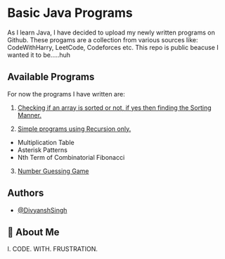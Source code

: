# Basic Java Programs

As I learn Java, I have decided to upload my newly written programs on Github.
These progams are a collection from various sources like: CodeWithHarry, LeetCode, Codeforces etc.
This repo is public beacuse I wanted it to be.....huh



## Available Programs

For now the programs I have written are:


1. [Checking if an array is sorted or not, if yes then finding the Sorting Manner.](https://github.com/divyansh0260/BasicJavaProjects/blob/main/01-ArraySorting.java)

2. [Simple programs using Recursion only.](https://github.com/divyansh0260/BasicJavaProjects/blob/main/02-Recursion.java)
- Multiplication Table
- Asterisk Patterns
- Nth Term of Combinatorial Fibonacci

3. [Number Guessing Game](https://github.com/divyansh0260/BasicJavaProjects/blob/main/03-NumberGuessingGame.java)

## Authors

- [@DivyanshSingh](https://www.github.com/divyansh0260)


## 🚀 About Me
I. CODE. WITH. FRUSTRATION.
